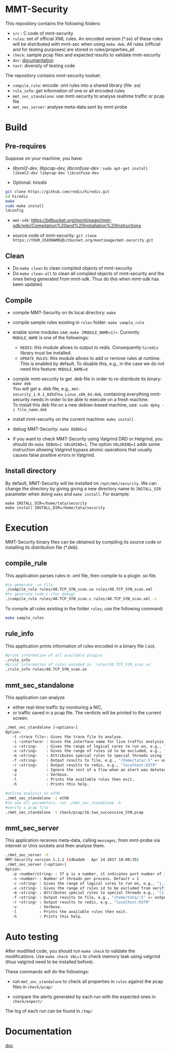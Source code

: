# MMT-Security

This repository contains the following folders:

- `src` : C code of mmt-security
- `rules`: set of official XML rules. An encoded version (*.so) of these rules will be distributed with mmt-sec when using `make deb`. All rules (official and for testing purposes) are stored in rules/properties_all 
- `check`: sample pcap files and expected results to validate mmt-security
- `doc`: [documentation](doc/_index.md)
- `test`: diversity of testing code

The repository contains mmt-security toolset:

- `compile_rule`: encode .xml rules into a shared library (file .so)
- `rule_info`: get information of one or all encoded rules
- `mmt_sec_standalone`: use mmt-security to analyse realtime traffic or pcap file
- `mmt_sec_server`: analyse meta-data sent by mmt-probe

# Build

## Pre-requires

Suppose on your machine, you have:

- *libxml2-dev, libpcap-dev, libconfuse-dev* :  `sudo apt-get install libxml2-dev libpcap-dev libconfuse-dev`

- Optional: *hiredis*
```bash
git clone https://github.com/redis/hiredis.git
cd hiredis
make
sudo make install
ldconfig
```

- `mmt-sdk`: https://bitbucket.org/montimage/mmt-sdk/wiki/Compilation%20and%20Installation%20Instructions

- source code of mmt-security: `git clone https://YOUR_USERNAME@bitbucket.org/montimage/mmt-security.git`

## Clean

- Do `make clean` to clean compiled objects of mmt-security
- Do `make clean-all` to clean all compiled objects of mmt-security and the ones being generated from mmt-sdk. Thus do this when mmt-sdk has been updated.


## Compile


- compile MMT-Security on its local directory: `make`

- compile sample rules existing in `rules` folder: `make sample_rule`

- enable some modules use: `make [MODULE_NAME=1]+`. Currently `MODULE_NAME` is one of the followings:

    - `REDIS`: this module allows to output to redis. Consequently `hiredis` library must be installed. 
    - `UPDATE_RULES`: this module allows to add or remove rules at runtime. This is enabled by default. To disable this, e.g., in the case we do not need this feature: `MODULE_NAME=0`

- compile mmt-security to get .deb file in order to re-distribute its binary: `make deb`  
   You will get a .deb file, e.g., `mmt-security_1.0.1_8d5d7ea_Linux_x86_64.deb`, containing everything mmt-security needs in order to be able to execute on a fresh machine.  
   To install this deb file on a new debian-based machine, use: `sudo dpkg -i file_name.deb`

- install mmt-security on the current machine: `make install`

- debug MMT-Security: `make DEBUG=1`


- if you want to check MMT-Security using Valgrind DRD or Helgrind, you should do `make DEBUG=1 VALGRIND=1`. The option `VALGRIND=1` adds some instruction allowing Valgrind bypass atomic operations that usually causes false positive errors in Valgrind.

## Install directory

By default, MMT-Security will be installed on `/opt/mmt/security`. 
We can change the directory by giving giving a new directory name to `INSTALL_DIR` parameter when doing `make` and `make install`. For example:

```
make INSTALL_DIR=/home/tata/security
make install INSTALL_DIR=/home/tata/security
```

# Execution

MMT-Security binary files can be obtained by compiling its source code or installing its distribution file (*.deb).

## compile_rule
This application parses rules in .xml file, then compile to a plugin .so file.

```bash
#to generate .so file
./compile_rule rules/40.TCP_SYN_scan.so rules/40.TCP_SYN_scan.xml 
#to generate code c (for debug)
./compile_rule rules/40.TCP_SYN_scan.c rules/40.TCP_SYN_scan.xml -c
```

To compile all rules existing in the folder `rules`, use the following command:

```bash
make sample_rules
```

## rule_info

This application prints information of rules encoded in a binary file (.so).

```bash
#print information of all available plugins
./rule_info
#print information of rules encoded in `rules/40.TCP_SYN_scan.so`
./rule_info rules/40.TCP_SYN_scan.so
```

## mmt_sec_standalone

This application can analyze
 
- either real-time traffic by monitoring a NIC,
- or traffic saved in a pcap file. The verdicts will be printed to the current screen.

```bash
./mmt_sec_standalone [<options>]
Option:
   -t <trace file>: Gives the trace file to analyse.
   -i <interface> : Gives the interface name for live traffic analysis.
   -c <string>    : Gives the range of logical cores to run on, e.g., "1,3-8,16"
   -x <string>    : Gives the range of rules id to be excluded, e.g., "99,107-1010".
   -m <string>    : Attributes special rules to special threads using format (lcore:range) e.g., "(1:1-8,10-13)(2:50)(4:1007-1010)".
   -f <string>    : Output results to file, e.g., "/home/tata/:5" => output to folder /home/tata and each file contains reports during 5 seconds 
   -r <string>    : Output results to redis, e.g., "localhost:6379"
   -g             : Ignore the rest of a flow when an alert was detetected on the flow.
   -v             : Verbose.
   -l             : Prints the available rules then exit.
   -h             : Prints this help.
   
#online analysis on eth0
./mmt_sec_standalone -i eth0
#to see all parameters, run ./mmt_sec_standalone -h
#verify a pcap file
./mmt_sec_standalone -t check/pcap/16.two_successive_SYN.pcap 

```

## mmt_sec_server

This application receives meta-data, calling `messages`, from mmt-probe via internet or Unix sockets and then analyse them.

```bash
./mmt_sec_server -h
MMT-Security version 1.1.2 (14bade8 - Apr 24 2017 18:00:35)
./mmt_sec_server [<option>]
Option:
   -p <number/string> : If p is a number, it indicates port number of internet domain socket otherwise it indicates name of unix domain socket. Default: 5000
   -n <number> : Number of threads per process. Default = 1
   -c <string> : Gives the range of logical cores to run on, e.g., "1,3-8,16"
   -x <string> : Gives the range of rules id to be excluded from verification, e.g., "1,3-8,16"
   -m <string> : Attributes special rules to special threads e.g., "(1:10-13)(2:50)(4:1007-1010)"
   -f <string> : Output results to file, e.g., "/home/tata/:5" => output to folder /home/tata and each file contains reports during 5 seconds 
   -r <string> : Output results to redis, e.g., "localhost:6379"
   -v          : Verbose.
   -l          : Prints the available rules then exit.
   -h          : Prints this help.
```

# Auto testing

After modified code, you should run `make check` to validate the modifications.
Use `make check VAL=1` to check memory leak using valgrind (thus valgrind need to be installed before).

These commands will do the followings:

- run `mmt_sec_standalone` to check all properties in `rules`
against the pcap files in `check/pcap/`

- compare the alerts generated by each run with the expected ones in `check/expect/`

The log of each run can be found in `/tmp/` 

# Documentation

[doc](doc/)